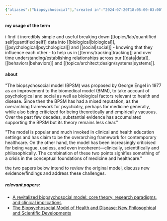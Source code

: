 ```yaml
---
{"aliases":["biopsychosocial"],"created in":"2024-07-20T18:05:00-03:00","last tended to":"2024-09-24T16:21:51-03:00","tags":["framework","healing","alchemy","selfmanagement","quantifiedself","science","🌱"],"dg-publish":true,"notestage":["🌱"],"permalink":"/models-and-frameworks/alchemy/biopsychosocial-model/","dgPassFrontmatter":true,"created":"2024-07-20T18:05:00.002-03:00","updated":"2024-09-24T16:21:51.607-03:00"}
---
```


#### my usage of the term

i find it incredibly simple and useful breaking down [[topics/lab/quantified self\|quantified self]] data into [[biological\|biological]], [[psychological\|psychological]] and [[social\|social]] - knowing that they influence each other - to help us in [[terms/tracking\|tracking]] and over time understanding/establishing relationships across our [[data\|data]], [[behaviors\|behaviors]] and [[topics/architect;design/systems\|systems]].

#### about

"The biopsychosocial model (BPSM) was proposed by George Engel in 1977 as an improvement to the biomedical model (BMM), to take account of psychological and social as well as biological factors relevant to health and disease. Since then the BPSM has had a mixed reputation, as the overarching framework for psychiatry, perhaps for medicine generally, while also being criticized for being theoretically and empirically vacuous. Over the past few decades, substantial evidence has accumulated supporting the BPSM but its theory remains less clear."

"The model is popular and much invoked in clinical and health education settings and has claim to be the overarching framework for contemporary healthcare. On the other hand, the model has been increasingly criticised for being vague, useless, and even incoherent—clinically, scientifically and philosophically. The combination of these two points signifies something of a crisis in the conceptual foundations of medicine and healthcare."

the two papers below intend to review the original model, discuss new evidence/findings and address these challenges.

##### relevant papers:

- [A revitalized biopsychosocial model: core theory, research paradigms, and clinical implications](https://www.ncbi.nlm.nih.gov/pmc/articles/PMC10755226/)
- [The Biopsychosocial Model of Health and Disease: New Philosophical and Scientific Developments](https://www.ncbi.nlm.nih.gov/books/NBK552030/)